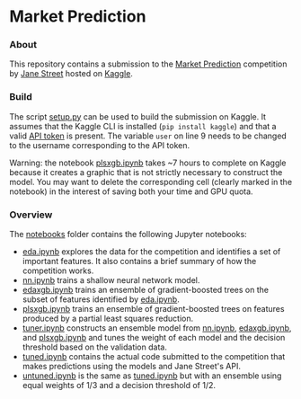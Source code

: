 # Market Prediction

### About
This repository contains a submission to the [Market Prediction](https://www.kaggle.com/c/jane-street-market-prediction) competition by [Jane Street](https://www.janestreet.com/) hosted on [Kaggle](https://www.kaggle.com).

### Build
The script [setup.py](setup.py) can be used to build the submission on Kaggle. It assumes that the Kaggle CLI is installed (`pip install kaggle`) and that a valid [API token](https://github.com/Kaggle/kaggle-api) is present. The variable `user` on line 9 needs to be changed to the username corresponding to the API token.

Warning: the notebook [plsxgb.ipynb](notebooks/plsxgb.ipynb) takes ~7 hours to complete on Kaggle because it creates a graphic that is not strictly necessary to construct the model. You may want to delete the corresponding cell (clearly marked in the notebook) in the interest of saving both your time and GPU quota.

### Overview
The [notebooks](notebooks) folder contains the following Jupyter notebooks:
* [eda.ipynb](notebooks/eda.ipynb) explores the data for the competition and identifies a set of important features. It also contains a brief summary of how the competition works.
*  [nn.ipynb](notebooks/nn.ipynb) trains a shallow neural network model.
*  [edaxgb.ipynb](notebooks/nn.ipynb) trains an ensemble of gradient-boosted trees on the subset of features identified by [eda.ipynb](notebooks/eda.ipynb).
*  [plsxgb.ipynb](notebooks/nn.ipynb)  trains an ensemble of gradient-boosted trees on features produced by a partial least squares reduction.
* [tuner.ipynb](notebooks/tuner.ipynb) constructs an ensemble model from  [nn.ipynb](notebooks/nn.ipynb),  [edaxgb.ipynb](notebooks/edaxgb.ipynb), and  [plsxgb.ipynb](notebooks/plsxgb.ipynb) and tunes the weight of each model and the decision threshold based on the validation data.
* [tuned.ipynb](notebooks/tuned.ipynb) contains the actual code submitted to the competition that makes predictions using the models and Jane Street's API.
* [untuned.ipynb](notebooks/untuned.ipynb) is the same as  [tuned.ipynb](notebooks/tuned.ipynb) but with an ensemble using equal weights of 1/3 and a decision threshold of 1/2.